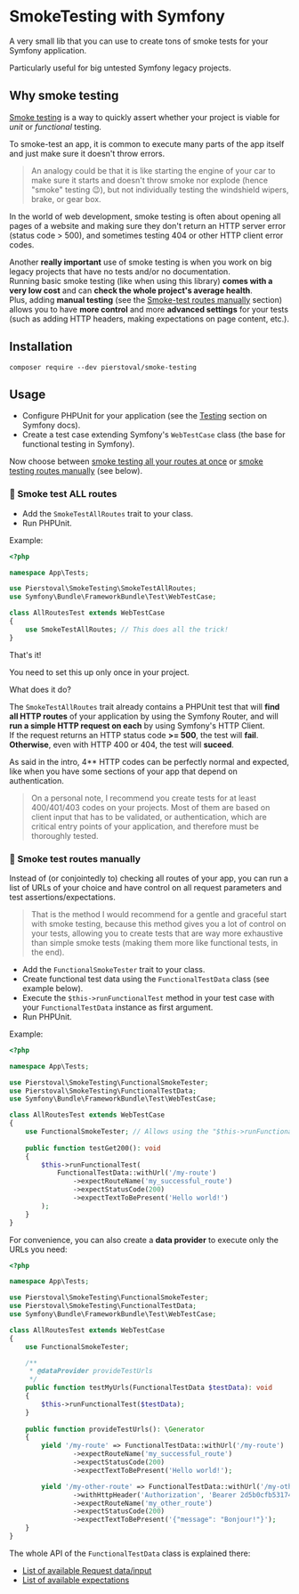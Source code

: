 # SmokeTesting with Symfony

A very small lib that you can use to create tons of smoke tests for your Symfony application.

Particularly useful for big untested Symfony legacy projects.

## Why smoke testing

[Smoke testing](https://en.wikipedia.org/wiki/Smoke_testing_(software)) is a way to quickly assert whether your project is viable for *unit* or *functional* testing.

To smoke-test an app, it is common to execute many parts of the app itself and just make sure it doesn't throw errors.

> An analogy could be that it is like starting the engine of your car to make sure it starts and doesn't throw smoke nor explode (hence "smoke" testing 😉), but not individually testing the windshield wipers, brake, or gear box.

In the world of web development, smoke testing is often about opening all pages of a website and making sure they don't return an HTTP server error (status code > 500), and sometimes testing 404 or other HTTP client error codes.

Another **really important** use of smoke testing is when you work on big legacy projects that have no tests and/or no documentation.<br>
Running basic smoke testing (like when using this library) **comes with a very low cost** and can **check the whole project's average health**.<br>
Plus, adding **manual testing** (see the [Smoke-test routes manually](#smoke-test-routes-manually) section) allows you to have **more control** and more **advanced settings** for your tests (such as adding HTTP headers, making expectations on page content, etc.).

## Installation

```
composer require --dev pierstoval/smoke-testing
```

## Usage

* Configure PHPUnit for your application (see the [Testing](https://symfony.com/doc/current/testing.html) section on Symfony docs).
* Create a test case extending Symfony's `WebTestCase` class (the base for functional testing in Symfony).

Now choose between [smoke testing all your routes at once](#-smoke-test-all-routes) or [smoke testing routes manually](#-smoke-test-routes-manually) (see below).

### 🌊 Smoke test ALL routes

* Add the `SmokeTestAllRoutes` trait to your class.
* Run PHPUnit.

Example:

```php
<?php

namespace App\Tests;

use Pierstoval\SmokeTesting\SmokeTestAllRoutes;
use Symfony\Bundle\FrameworkBundle\Test\WebTestCase;

class AllRoutesTest extends WebTestCase
{
    use SmokeTestAllRoutes; // This does all the trick!
}
```

That's it!

You need to set this up only once in your project.

What does it do?

The `SmokeTestAllRoutes` trait already contains a PHPUnit test that will **find all HTTP routes** of your application by using the Symfony Router, and will **run a simple HTTP request on each** by using Symfony's HTTP Client.<br>
If the request returns an HTTP status code **>= 500**, the test will **fail**.<br>
**Otherwise**, even with HTTP 400 or 404, the test will **suceed**.

As said in the intro, 4** HTTP codes can be perfectly normal and expected, like when you have some sections of your app that depend on authentication.

> On a personal note, I recommend you create tests for at least 400/401/403 codes on your projects.
> Most of them are based on client input that has to be validated, or authentication, which are critical entry points of your application, and therefore must be thoroughly tested.

### 🔬 Smoke test routes **manually**

Instead of (or conjointedly to) checking all routes of your app, you can run a list of URLs of your choice and have control on all request parameters and test assertions/expectations.

> That is the method I would recommend for a gentle and graceful start with smoke testing,
> because this method gives you a lot of control on your tests, allowing you to create tests that are way more exhaustive than simple smoke tests (making them more like functional tests, in the end).

* Add the `FunctionalSmokeTester` trait to your class.
* Create functional test data using the `FunctionalTestData` class (see example below).
* Execute the `$this->runFunctionalTest` method in your test case with your `FunctionalTestData` instance as first argument.
* Run PHPUnit.

Example:

```php
<?php

namespace App\Tests;

use Pierstoval\SmokeTesting\FunctionalSmokeTester;
use Pierstoval\SmokeTesting\FunctionalTestData;
use Symfony\Bundle\FrameworkBundle\Test\WebTestCase;

class AllRoutesTest extends WebTestCase
{
    use FunctionalSmokeTester; // Allows using the "$this->runFunctionalTest()" method.
    
    public function testGet200(): void
    {
        $this->runFunctionalTest(
            FunctionalTestData::withUrl('/my-route')
                ->expectRouteName('my_successful_route')
                ->expectStatusCode(200)
                ->expectTextToBePresent('Hello world!')
        );
    }
}
```

For convenience, you can also create a **data provider** to execute only the URLs you need:

```php
<?php

namespace App\Tests;

use Pierstoval\SmokeTesting\FunctionalSmokeTester;
use Pierstoval\SmokeTesting\FunctionalTestData;
use Symfony\Bundle\FrameworkBundle\Test\WebTestCase;

class AllRoutesTest extends WebTestCase
{
    use FunctionalSmokeTester;

    /**
     * @dataProvider provideTestUrls
     */
    public function testMyUrls(FunctionalTestData $testData): void
    {
        $this->runFunctionalTest($testData);
    }
    
    public function provideTestUrls(): \Generator
    {
        yield '/my-route' => FunctionalTestData::withUrl('/my-route')
                ->expectRouteName('my_successful_route')
                ->expectStatusCode(200)
                ->expectTextToBePresent('Hello world!');

        yield '/my-other-route' => FunctionalTestData::withUrl('/my-other-route')
                ->withHttpHeader('Authorization', 'Bearer 2d5b0cfb531745668')
                ->expectRouteName('my_other_route')
                ->expectStatusCode(200)
                ->expectTextToBePresent('{"message": "Bonjour!"}');
    }
}
```

The whole API of the `FunctionalTestData` class is explained there:

* [List of available Request data/input](./docs/RequestData.md)
* [List of available expectations](./docs/Expectations.md)
